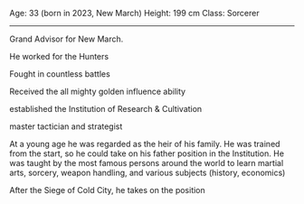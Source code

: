 Age: 33 (born in 2023, New March)
Height: 199 cm
Class: Sorcerer

---

Grand Advisor for New March.

He worked for the Hunters

Fought in countless battles

Received the all mighty golden influence ability

established the Institution of Research & Cultivation

master tactician and strategist


At a young age he was regarded as the heir of his family. He was trained from the start, so he could take on his father position in the Institution. He was taught by the most famous persons around the world to learn martial arts, sorcery, weapon handling, and various subjects (history, economics)


After the Siege of Cold City, he takes on the position